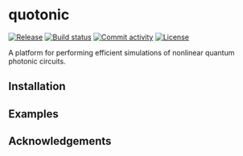 # quotonic

[![Release](https://img.shields.io/github/v/release/jewaniuk/quotonic)](https://img.shields.io/github/v/release/jewaniuk/quotonic)
[![Build status](https://img.shields.io/github/actions/workflow/status/jewaniuk/quotonic/main.yml?branch=main)](https://github.com/jewaniuk/quotonic/actions/workflows/main.yml?query=branch%3Amain)
[![Commit activity](https://img.shields.io/github/commit-activity/m/jewaniuk/quotonic)](https://img.shields.io/github/commit-activity/m/jewaniuk/quotonic)
[![License](https://img.shields.io/github/license/jewaniuk/quotonic)](https://img.shields.io/github/license/jewaniuk/quotonic)

A platform for performing efficient simulations of nonlinear quantum photonic circuits.

## Installation

## Examples

## Acknowledgements